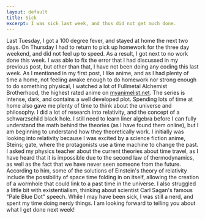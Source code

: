 ```yaml
---
layout: default
title: Sick
excerpt: I was sick last week, and thus did not get much done.
---
```

Last Tuesday, I got a 100 degree fever, and stayed at home the next two days. On Thursday I had to return to pick up homework for the three day weekend, and did not feel up to speed. As a result, I got next to no work done this week. I was able to fix the error that I had discussed in my previous post, but other than that, I have not been doing any coding this last week. As I mentioned in my first post, I like anime, and as I had plenty of time a home, not feeling awake enough to do homework nor strong enough to do something physical, I watched a lot of Fullmetal Alchemist Brotherhood, the highest rated anime on [myanimelist.net](http://myanimelist.net). The series is intense, dark, and contains a well developed plot. Spending lots of time at home also gave me plenty of time to think about the universe and philosophy. I did a lot of research into relativity, and the concept of a schwarzschild black hole. I still need to learn liner algebra before I can fully understand the math behind the theories (as I have found them online), but I am beginning to understand how they theoretically work. I initially was looking into relativity because I was excited by a science fiction anime, Steins; gate, where the protagonists use a time machine to change the past. I asked my physics teacher about the current theories about time travel, as I have heard that it is impossible due to the second law of thermodynamics, as well as the fact that we have never seen someone from the future. According to him, some of the solutions of Einstein's theory of relativity include the possibility of space time folding in on itself, allowing the creation of a wormhole that could link to a past time in the universe. I also struggled a little bit with existentialism, thinking about scientist Carl Sagan's famous "Pale Blue Dot" speech. While I may have been sick, I was still a nerd, and spent my time doing nerdy things. I am looking forward to telling you about what I get done next week!

